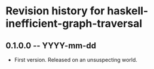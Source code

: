 # Revision history for haskell-inefficient-graph-traversal

## 0.1.0.0  -- YYYY-mm-dd

* First version. Released on an unsuspecting world.
